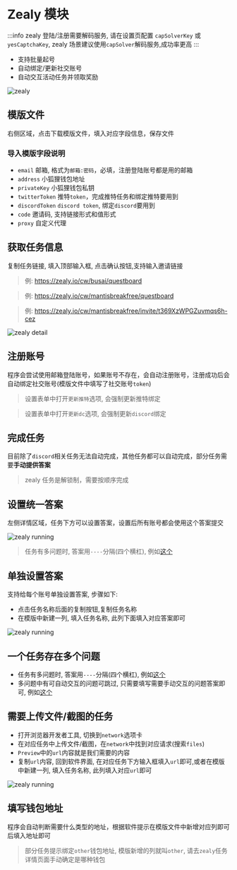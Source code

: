 # Zealy 模块

:::info
zealy 登陆/注册需要解码服务, 请在设置页配置 `capSolverKey` 或 `yesCaptchaKey`, zealy 场景建议使用`capSolver`解码服务,成功率更高
:::

- 支持批量起号
- 自动绑定/更新社交账号
- 自动交互活动任务并领取奖励

![zealy](/zealy/overview.png)

## 模版文件

右侧区域，点击下载模版文件，填入对应字段信息，保存文件

### 导入模版字段说明

- `email` 邮箱, 格式为`邮箱:密码`，必填，注册登陆账号都是用的邮箱
- `address` 小狐狸钱包地址
- `privateKey` 小狐狸钱包私钥
- `twitterToken` 推特`token`，完成推特任务和绑定推特要用到
- `discordToken` `discord token`, 绑定`discord`要用到
- `code` 邀请码, 支持链接形式和值形式
- `proxy` 自定义代理

## 获取任务信息

复制任务链接, 填入顶部输入框, 点击确认按钮,支持输入邀请链接

> 例: https://zealy.io/cw/busai/questboard

> 例: https://zealy.io/cw/mantisbreakfree/questboard

> 例: https://zealy.io/cw/mantisbreakfree/invite/t369XzWPGZuvmqs6h-cez

![zealy detail](/zealy/detail.png)

## 注册账号

程序会尝试使用邮箱登陆账号，如果账号不存在，会自动注册账号，注册成功后会自动绑定社交账号(模版文件中填写了社交账号`token`)

> 设置表单中打开`更新推特`选项, 会强制更新推特绑定

> 设置表单中打开`更新dc`选项, 会强制更新`discord`绑定

## 完成任务

目前除了`discord`相关任务无法自动完成，其他任务都可以自动完成，部分任务需要**手动提供答案**

> zealy 任务是解锁制，需要按顺序完成

## 设置统一答案

左侧详情区域，任务下方可以设置答案，设置后所有账号都会使用这个答案提交

![zealy running](/zealy/custom_anwser.png)

> 任务有多问题时, 答案用`----`分隔(四个横杠), 例如[这个](https://zealy.io/cw/bevm/questboard/5d1f037c-df13-4bfe-93c2-b765f164a33d/00c4ded6-8a92-4c86-a0cb-17d799e554a3)

## 单独设置答案

支持给每个账号单独设置答案, 步骤如下:

- 点击任务名称后面的复制按钮,复制任务名称
- 在模版中新建一列, 填入任务名称, 此列下面填入对应答案即可

![zealy running](/zealy/custom_anwser2.png)

## 一个任务存在多个问题

- 任务有多问题时, 答案用`----`分隔(四个横杠), 例如[这个](https://zealy.io/cw/bevm/questboard/5d1f037c-df13-4bfe-93c2-b765f164a33d/00c4ded6-8a92-4c86-a0cb-17d799e554a3)
- 多问题中有可自动交互的问题可跳过, 只需要填写需要手动交互的问题答案即可, 例如[这个](https://zealy.io/cw/bevm/questboard/5d1f037c-df13-4bfe-93c2-b765f164a33d/08914226-4900-43f1-bfcf-1b7b52afd391)

## 需要上传文件/截图的任务

- 打开浏览器开发者工具, 切换到`network`选项卡
- 在对应任务中上传文件/截图，在`network`中找到对应请求(搜索`files`)
- `Preview`中的`url`内容就是我们需要的内容
- 复制`url`内容, 回到软件界面, 在对应任务下方输入框填入`url`即可,或者在模版中新建一列, 填入任务名称, 此列填入对应`url`即可

![zealy running](/zealy/file.jpg)

## 填写钱包地址

程序会自动判断需要什么类型的地址，根据软件提示在模版文件中新增对应列即可后填入地址即可

> 部分任务提示绑定`other`钱包地址, 模版新增的列就叫`other`, 请去`zealy`任务详情页面手动确定是哪种钱包
